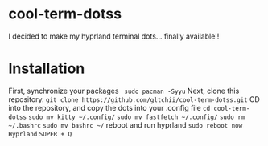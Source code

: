 # cool-term-dotss
I decided to make my hyprland terminal dots... finally available!! 
# Installation
First, synchronize your packages
``` sudo pacman -Syyu```
Next, clone this repository.
```git clone https://github.com/gltchii/cool-term-dotss.git```
CD into the repository, and copy the dots into your .config file
```cd cool-term-dotss```
```sudo mv kitty ~/.config/```
```sudo mv fastfetch ~/.config/```
```sudo rm ~/.bashrc```
```sudo mv bashrc ~/```
reboot and run hyprland
```sudo reboot now```
```Hyprland```
```SUPER + Q```
